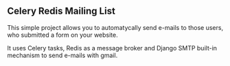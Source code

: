 <h2>Celery Redis Mailing List</h2>
<p>This simple project allows you to automatycally send e-mails to those users, who submitted a form on your website.</p>
<p>It uses Celery tasks, Redis as a message broker and Django SMTP built-in mechanism to send e-mails with gmail.</p>
